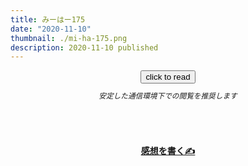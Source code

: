 ```yaml
---
title: みーはー175
date: "2020-11-10"
thumbnail: ./mi-ha-175.png
description: 2020-11-10 published
---
```



<div style="text-align: center;">
<a href="https://kucc-rokko-festival.herokuapp.com/bibi/?book=%E3%81%BF%E3%83%BC%E3%81%AF%E3%83%BC176ver3.epub"><button>click to read</button></a>
</div>

<div style="text-align: center;margin-top: 10px;margin-bottom: 30px;">
<sub><em>安定した通信環境下での閲覧を推奨します</em></sub>
</div>


<div style="text-align: center;margin-top: 70px;margin-bottom: 10px;">
<strong>

[感想を書く✍](https://mystifying-turing-59e820.netlify.app/form/)

</strong>
</div>